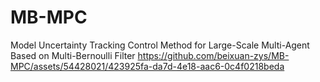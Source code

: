 # MB-MPC
Model Uncertainty Tracking Control Method for Large-Scale Multi-Agent Based on Multi-Bernoulli Filter
https://github.com/beixuan-zys/MB-MPC/assets/54428021/423925fa-da7d-4e18-aac6-0c4f0218beda
